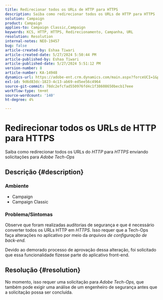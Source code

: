 ```yaml
---
title: Redirecionar todos os URLs de HTTP para HTTPS
description: Saiba como redirecionar todos os URLs de HTTP para HTTPS
solution: Campaign
product: Campaign
applies-to: Campaign Classic,Campaign
keywords: KCS, HTTP, HTTPS, Redirecionamento, Campanha, URL
resolution: Resolution
internal-notes: NEO-19457
bug: false
article-created-by: Eshaa Tiwari
article-created-date: 5/27/2024 5:50:44 PM
article-published-by: Eshaa Tiwari
article-published-date: 5/27/2024 5:51:12 PM
version-number: 8
article-number: KA-14948
dynamics-url: https://adobe-ent.crm.dynamics.com/main.aspx?forceUCI=1&pagetype=entityrecord&etn=knowledgearticle&id=083712a0-511c-ef11-840b-6045bd026dc7
exl-id: 9d6d83dc-1823-4c13-ab69-ed5ee56c4964
source-git-commit: 78dc2efcfad550976fd4c1f38608650becb17eee
workflow-type: tm+mt
source-wordcount: '140'
ht-degree: 4%

---
```


# Redirecionar todos os URLs de HTTP para HTTPS


Saiba como redirecionar todos os URLs do *HTTP* para *HTTPS* enviando solicitações para *Adobe Tech-Ops*

## Descrição {#description}


### Ambiente

- Campaign
- Campaign Classic


### Problema/Sintomas

Observe que foram realizadas auditorias de segurança e que é necessário converter todos os URLs HTTP em *HTTPS*. Isso requer que a Tech-Ops faça alterações no aplicativo por meio da *arquivos de configuração de back-end.*

Devido ao demorado processo de aprovação dessa alteração, foi solicitado que essa funcionalidade fizesse parte do aplicativo front-end.


## Resolução {#resolution}


No momento, isso requer uma solicitação para *Adobe Tech-Ops,* que também pode exigir uma análise de um engenheiro de segurança antes que a solicitação possa ser concluída.
